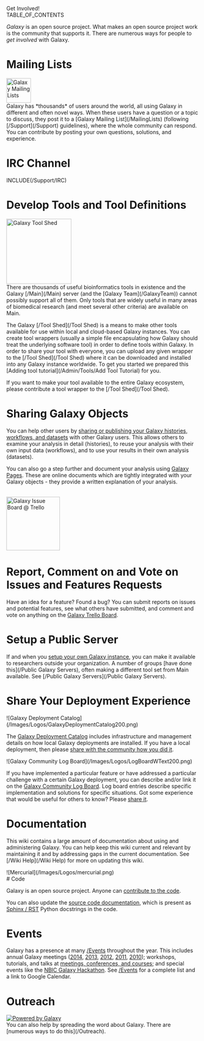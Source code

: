 <div class="title">Get Involved!</div>

<div class='right'>TABLE_OF_CONTENTS</div>

*Galaxy* is an open source project.  What makes an open source project work is the community that supports it.  There are numerous ways for people to *get involved* with Galaxy.

# Mailing Lists
<div class='left'><a href='/MailingLists/'><img src='/Images/Logos/MailmanLogoSmall.png' alt='Galaxy Mailing Lists' width="64" /></a></div> Galaxy has *thousands* of users around the world, all using Galaxy in different and often novel ways.  When these users have a question or a topic to discuss, they post it to a [Galaxy Mailing List](/MailingLists) (following [/Support](/Support) guidelines), where the whole community can respond.  You can contribute by posting your own questions, solutions, and experience.

# IRC Channel

INCLUDE(/Support/IRC)

# Develop Tools and Tool Definitions

<div class='right'><a href='/Tool Shed/'><img src='/Images/Logos/ToolShed.jpg' alt='Galaxy Tool Shed' width="170" /></a></div>
There are thousands of useful bioinformatics tools in existence and the Galaxy [/Main](/Main) server (and the [Galaxy Team](/GalaxyTeam)) cannot possibly support all of them.  Only tools that are widely useful in many areas of biomedical research (and meet several other criteria) are available on Main.

The Galaxy [/Tool Shed](/Tool Shed) is a means to make other tools available for use within local and cloud-based Galaxy instances.  You can create tool wrappers (usually a simple file encapsulating how Galaxy should treat the underlying software tool) in order to define tools within Galaxy.  In order to share your tool with everyone, you can upload any given wrapper to the [/Tool Shed](/Tool Shed) where it can be downloaded and installed into any Galaxy instance worldwide. To get you started we prepared this [Adding tool tutorial](/Admin/Tools/Add Tool Tutorial) for you.

If you want to make your tool available to the entire Galaxy ecosystem, please contribute a tool wrapper to the [/Tool Shed](/Tool Shed).

# Sharing Galaxy Objects

You can help other users by [sharing or publishing your Galaxy histories, workflows, and datasets](/Share) with other Galaxy users.  This allows others to examine your analysis in detail (histories), to reuse your analysis with their own input data (workflows), and to use your results in their own analysis (datasets).

You can also go a step further and document your analysis using [Galaxy Pages](/Learn/GalaxyPages).  These are online documents which are tightly integrated with your Galaxy objects - they provide a written explanation of your analysis.

<div class='right'><br /><a href='/Issues/'><img src='/Images/Logos/TrelloLogo300.png' alt='Galaxy Issue Board @ Trello' width="140" /></a></div>

# Report, Comment on and Vote on Issues and Features Requests

Have an idea for a feature?  Found a bug?  You can submit reports on issues and potential features, see what others have submitted, and comment and vote on anything on the [Galaxy Trello Board](/Issues).

# Setup a Public Server

If and when you [setup your own Galaxy instance](/Admin/GetGalaxy), you can make it available to researchers outside your organization.  A number of groups [have done this](/Public Galaxy Servers), often making a different tool set from Main available.  See [/Public Galaxy Servers](/Public Galaxy Servers).

# Share Your Deployment Experience

<div class='left'>![Galaxy Deployment Catalog](/Images/Logos/GalaxyDeploymentCatalog200.png)</div> 

The [Galaxy Deployment Catalog](/Community/Deployments) includes infrastructure and management details on how local Galaxy deployments are installed.  If you have a local deployment, then please [share with the community how you did it](/Community/Deployments).

<div class='right'>![Galaxy Community Log Board](/Images/Logos/LogBoardWText200.png)</div>

If you have implemented a particular feature or have addressed a particular challenge with a certain Galaxy deployment, you can describe and/or link it on the [Galaxy Community Log Board](/Community/Logs).  Log board entries describe specific implementation and solutions for specific situations.  Got some experience that would be useful for others to know?  Please [share it](/Community/Logs).

# Documentation

This wiki contains a large amount of documentation about using and administering Galaxy.  You can help keep this wiki current and relevant by maintaining it and by addressing gaps in the current documentation.  See [/Wiki Help](/Wiki Help) for more on updating this wiki.

<div class='right'>![Mercurial](/Images/Logos/mercurial.png)</div>
# Code

Galaxy is an open source project.  Anyone can [contribute to the code](/Develop).

You can also update the [source code documentation](/Develop/SourceDoc), which is present as [Sphinx / RST](/Develop/SourceDoc) Python docstrings in the code.

# Events

Galaxy has a presence at many [/Events](/Events) throughout the year.  This includes annual Galaxy meetings ([2014](/Events/GCC2014), [2013](/Events/GCC2013), [2012](/Events/GCC2012), [2011](/Events/GCC2011), [2010](/Events/GDC2010)); workshops, tutorials, and talks at [meetings, conferences, and courses](/Events); and special events like the [NBIC Galaxy Hackathon](https://wiki.nbic.nl/index.php/NBIC_Galaxy_Hackathon_project).  See [/Events](/Events) for a complete list and a link to Google Calendar.

# Outreach

<div class='left'>
<a href='/Outreach/'><img src='/Outreach/Powered by Galaxy/PoweredByGalaxy120.png' alt='Powered by Galaxy' /></a>
</div>
You can also help by spreading the word about Galaxy.  There are [numerous ways to do this](/Outreach).
